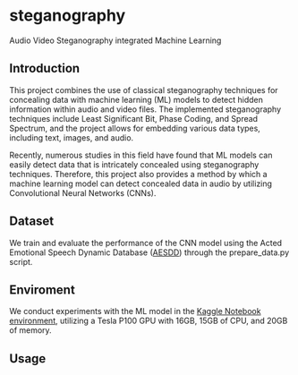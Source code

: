 # steganography
Audio Video Steganography integrated Machine Learning

## Introduction
This project combines the use of classical steganography techniques for concealing data with machine learning (ML) models to detect hidden information within audio and video files. The implemented steganography techniques include Least Significant Bit, Phase Coding, and Spread Spectrum, and the project allows for embedding various data types, including text, images, and audio.

Recently, numerous studies in this field have found that ML models can easily detect data that is intricately concealed using steganography techniques. Therefore, this project also provides a method by which a machine learning model can detect concealed data in audio by utilizing Convolutional Neural Networks (CNNs).

## Dataset
We train and evaluate the performance of the CNN model using the Acted Emotional Speech Dynamic Database ([AESDD](https://m3c.web.auth.gr/research/aesdd-speech-emotion-recognition/)) through the prepare_data.py script.

## Enviroment
We conduct experiments with the ML model in the [Kaggle Notebook environment](https://www.kaggle.com/), utilizing a Tesla P100 GPU with 16GB, 15GB of CPU, and 20GB of memory.

## Usage

